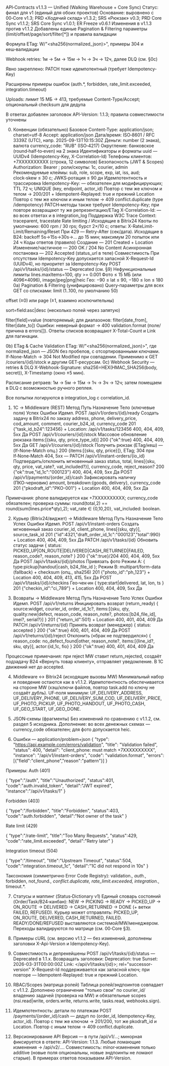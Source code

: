 API‑Contracts v1.1.3 — Unified (Walking Warehouse + Core Sync)
Статус: финал для v1 (единый для обоих проектов)
 Основание: выровнено с 00‑Core v1.3; PRD «Ходячий склад» v1.3.2; SRS «Рюкзак» v0.3; PRD Core Sync v1.1.2; SRS Core Sync v1.0.1; ER Freeze v0.6.1
Изменения в v1.1.3 против v1.1.2
Добавлены единые Pagination & Filtering параметры (limit/offset/page/sort/filter[*]) и правила валидации


Формула ETag: W/"<sha256(normalized_json)>", примеры 304 и кеш‑валидации


Webhook retries: 1м → 5м → 15м → 1ч → 3ч → 12ч, далее DLQ (см. §0c)


Явно закреплено: PATCH тоже идемпотентный (требует Idempotency-Key)


Расширены примеры ошибок (auth.*, forbidden, rate_limit.exceeded, integration.timeout)


Uploads: лимит 15 МБ → 413, требуемые Content-Type/Accept; опциональный checksum для дедупа


В ответах добавлен заголовок API-Version: 1.1.3; правила совместимости уточнены



0) Конвенции (обязательно)
Базовое
 Content-Type: application/json; charset=utf-8
 Accept: application/json
 Дата/время: ISO‑8601 / RFC 3339Z (UTC), напр. 2025-09-13T10:15:30Z
 Деньги: number (2 знака), валюта currency_code: "RUB" (ISO‑4217)
 Округление: банковское (round‑half‑to‑even) на 2 знака
Идентификаторы и форматы
 uuid — UUIDv4 (Idempotency-Key, X-Correlation-Id)
 Телефоны клиентов: +7XXXXXXXXXX (строка, 12 символов)
Безопасность (JWT & Scopes)
 Authorization: Bearer <JWT>; роли/скоупы: 1c, courier, admin
 Рекомендуемые клеймы: sub, role, scope, exp, iat, iss, aud; clock‑skew ≤ 30 с; JWKS‑ротация ≤ 90 дн
Идемпотентность и трассировка
 Idempotency-Key: <uuid4> — обязателен для модифицирующих; TTL 72 ч; UNIQUE (key, endpoint, actor_id)
 Повтор с тем же ключом и телом → 200/201 + Idempotent-Replayed: true и прежний Location
 Повтор с тем же ключом и иным телом → 409 conflict.duplicate (type /idempotency)
 PATCH‑методы также требуют Idempotency-Key; при повторе возвращают ту же репрезентацию/ETag
 X-Correlation-Id: <uuid> — во всех ответах и в integration_log
 Поддержка W3C Trace Context: traceparent, tracestate
Rate limiting / Исходящие в Bitrix24
 Квоты по умолчанию: 600 rpm / 30 rps; бурст 2×/10 c; ответы: X-RateLimit-Limit/Remaining/Reset
 При 429 — Retry-After (сек/дата). Исходящие в B24: backoff 5s→15s→30s→… до 15 мин; максимум 20 попыток или 24 ч
Коды ответов (правило)
 Создание — 201 Created + Location
 Изменение/частичное — 200 OK / 204 No Content
 Асинхронная постановка — 202 Accepted (status_url в теле)
Совместимость
 При отсутствии Idempotency-Key допускается запасной X-Request-Id (UUIDv4), но приоритет за Idempotency-Key
 POST /api/v1/tasks/{id}/status — Deprecated (см. §9)
Нефункциональные лимиты
 lines.maxItems=100, qty >= 0.001
 Фото ≤ 15 МБ (или 4096×4096), image/jpeg|png|heic
 Гео: −90 ≤ lat ≤ 90, −180 ≤ lon ≤ 180
0a) Pagination & Filtering (унифицировано)
Query‑параметры для всех GET со списками:
limit (1..100, по умолчанию 50)


offset (≥0) или page (≥1, взаимно исключительны)


sort=field:asc|desc (несколько полей через запятую)


filter[field]=value (повторяемый; для диапазонов: filter[date_from], filter[date_to])
 Ошибки: неверный формат → 400 validation.format (поле/причина в errors[]). Ответы списков возвращают X-Total-Count и Link для пагинации.


0b) ETag & Cache Validation
ETag: W/"<sha256(normalized_json)>", где normalized_json — JSON без пробелов, с отсортированными ключами.
 If-None-Match → 304 Not Modified при совпадении. Применимо к GET /couriers/{id}/stock и другим GET‑ресурсам.
0c) Webhook Security — retries & DLQ
X-Webhook-Signature: sha256=HEX(HMAC_SHA256(body, secret)), X-Timestamp (окно ±5 мин).


Расписание ретраев: 1м → 5м → 15м → 1ч → 3ч → 12ч; затем помещаем в DLQ с возможностью ручного реплея.


Все попытки логируются в integration_log с correlation_id.



1) 1С → Middleware (REST)
Метод
Путь
Назначение
Тело (ключевые поля)
Успех
Ошибки
Идемп.
POST
/api/v1/orders/{id}/ready
Создать задачу в Bitrix24 по заказу
address, phone, delivery_price, cod_amount, comment, courier_b24_id, currency_code
201 {"task_id_b24":123456} + Location: /api/v1/tasks/123456
400, 404, 409, 5xx
Да
POST
/api/v1/couriers/{id}/stock
Массовое обновление рюкзака
items:[{sku, qty, price_type_id}]
200 {"ok":true}
400, 404, 409, 5xx
Да
GET
/api/v1/couriers/{id}/stock
Получить рюкзак (ETag/кеш)
— (If-None-Match опц.)
200 {items:[{sku, qty, price}]}, ETag; 304 при If‑None‑Match
404, 5xx
—
PATCH
/api/v1/instant-orders/{io_id}
Подтвердить/отклонить мгновенный заказ
status, total, lines[{sku, qty, price, vat_rate?, vat_included?}], currency_code, reject_reason?
200 {"ok":true,"id_1c":"000123"}
400, 404, 409, 5xx
Да
POST
/api/v1/payments/{order_id}/cash
Зафиксировать наличку (ПКО‑черновик)
amount, breakdown:{goods, delivery}, currency_code
201 {"pkodraft_id":"PKO-001"} + Location
400, 404, 409, 5xx
Да

Примечания: phone валидируется как +7XXXXXXXXXX; currency_code обязателен; проверка суммы: round(total,2) == round(sum(lines.price*qty),2); vat_rate ∈ {0,10,20}, vat_included: boolean.

2) Курьер (Bitrix24/виджет) → Middleware
Метод
Путь
Назначение
Тело
Успех
Ошибки
Идемп.
POST
/api/v1/instant-orders
Создать мгновенный заказ
courier_id, client_phone, lines[{sku, qty}], source_task_id
201 {"id":4321,"draft_order_id_1c":"000123","total":990} + Location
400, 404, 409, 5xx
Да
PATCH
/api/v1/tasks/{id}
Обновить статус задачи
{ status: PICKED_UP|ON_ROUTE|DELIVERED|CASH_RETURNED|FAILED, reason_code?, reason_note? }
200 {"ok":true}/204
400, 404, 409, 5xx
Да
POST
/api/v1/tasks/{id}/photos
Привязать фото
Режим A: { type:pickup|handout|cash, b24_file_id }; Режим B: multipart/form-data (fallback) + checksum (опц., sha256)
201 {"photo_id":"ph_123"} + Location
400, 404, 409, 413, 415, 5xx
Да
POST
/api/v1/tasks/{id}/checkins
Гео‑чек‑ин
{ type:start|delivered, lat, lon, ts }
201 {"checkin_id":"ci_789"} + Location
400, 404, 409, 5xx
Да


3) Возвраты → Middleware
Метод
Путь
Назначение
Тело
Успех
Ошибки
Идемп.
POST
/api/v1/returns
Инициировать возврат (return_ready)
{ source:widget, courier_id, order_id_1c?, items:[{sku, qty, quality:new|defect, reason_code, reason_note?, photos:[b24_file_id], imei?, serial?}] }
201 {"return_id":501} + Location
400, 401, 404, 409
Да
PATCH
/api/v1/returns/{id}
Принять возврат (менеджер)
{ status: accepted }
200 {"ok":true}
400, 401, 404, 409
Да
POST
/api/v1/returns/{id}/reject
Отклонить («брак не подтвердился»)
{ reason_code: no_defect_found|other, reason_note?, items:[{line_id?, sku, qty}], actor:{id_1c, fio} }
200 {"ok":true}
400, 401, 404, 409
Да

Процессные примечания: при reject MW ставит return_rejected, создаёт подзадачу B24 «Вернуть товар клиенту», отправляет уведомление. В 1С движений нет до accepted.

4) Middleware ↔ Bitrix24 (исходящие вызовы MW)
Минимальный набор и поведение остаются как в v1.1.2. Идемпотентность обеспечивается на стороне MW (хэш/ключи файлов, повтор task.add по ключу не создаёт дубль). UF‑поля минимум: UF_DELIVERY_ADDRESS, UF_DELIVERY_PHONE, UF_DELIVERY_SUM_COD, UF_DELIVERY_PRICE, UF_PHOTO_PICKUP, UF_PHOTO_HANDOUT, UF_PHOTO_CASH, UF_GEO_START, UF_GEO_DONE.

5) JSON‑схемы (фрагменты)
Без изменений по сравнению с v1.1.2, см. раздел 5 исходника. Дополнение: во всех денежных схемах — currency_code обязателен; для фото допускается heic.

6) Ошибки — application/problem+json
{
  "type": "https://api.example.com/errors/validation",
  "title": "Validation failed",
  "status": 400,
  "detail": "client_phone: must match +7XXXXXXXXXX",
  "instance": "/api/v1/instant-orders",
  "code": "validation.format",
  "errors": [{"field":"client_phone","reason":"pattern"}]
}

Примеры:
Auth (401)


{ "type":"/auth", "title":"Unauthorized", "status":401, "code":"auth.invalid_token", "detail":"JWT expired", "instance":"/api/v1/tasks/1" }

Forbidden (403)


{ "type":"/forbidden", "title":"Forbidden", "status":403, "code":"auth.forbidden", "detail":"Not owner of the task" }

Rate limit (429)


{ "type":"/rate-limit", "title":"Too Many Requests", "status":429, "code":"rate_limit.exceeded", "detail":"Retry later" }

Integration timeout (504)


{
  "type":"/timeout",
  "title":"Upstream Timeout",
  "status":504,
  "code":"integration.timeout_1c",
  "detail":"1C did not respond in 10s"
}

Таксономия (симметрично Error Code Registry): validation.*, auth.*, forbidden, not_found.*, conflict.duplicate, rate_limit.exceeded, integration.*, timeout.*.

7) Статусы и маппинг (Status‑Dictionary v1)
Единый словарь состояний (Order/Task/B24‑канбан):
 NEW → PICKING → READY → PICKED_UP → ON_ROUTE → DELIVERED → CASH_RETURNED → DONE (+ ветки FAILED, REFUSED).
 Курьер может отправлять: PICKED_UP, ON_ROUTE, DELIVERED, CASH_RETURNED, FAILED.
 READY/DONE/REFUSED выставляются системой/MW/менеджером. Переходы валидируются по матрице (см. 00‑Core §3).

8) Примеры cURL
(см. версию v1.1.2 — без изменений, дополнены заголовки X-Api-Version и Idempotency-Key).

9) Совместимость и депрекейшены
POST /api/v1/tasks/{id}/status — Deprecated в 1.1.x. Возвращать заголовки:
 Deprecation: true
 Sunset: 2026-03-31T00:00:00Z
 Link: </api/v1/tasks/{id}>; rel="successor-version"
X-Request-Id поддерживается как запасной ключ; при повторе — Idempotent-Replayed: true и прежний Location.

10) RBAC/Scopes (матрица ролей)
Таблица ролей/эндпоинтов совпадает с v1.1.2. Дополнено ограничение "только свои" по courier_id/владению задачей (проверка на MW) и обязательные scopes (nsi.read|write, orders.write, returns.write, tasks.read, webhooks.sign).

11) Идемпотентность: детали по платежам
POST /payments/{order_id}/cash — дедуп по (order_id, Idempotency-Key, actor_id).
 Повтор с тем же ключом → 201/200, тот же pkodraft_id и Location.
 Повтор с иным телом → 409 conflict.duplicate.

12) Версионирование API
Версия — в пути /api/v1/...; минорная фиксируется в ответе: API-Version: 1.1.3.
 Любые ломающие изменения → /api/v2/....
 Совместимость: minor‑изменения только additive (новые поля опциональны, новые эндпоинты не ломают старые). В примерах ответов показываем API-Version.